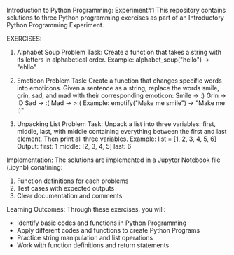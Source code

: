 Introduction to Python Programming: Experiment#1
This repository contains solutions to three Python programming exercises as part of an Introductory Python Programming Experiment.

EXERCISES:
1) Alphabet Soup Problem
Task: Create a function that takes a string with its letters in alphabetical order.
Example: alphabet_soup("hello") -> "ehllo"

3) Emoticon Problem
Task: Create a function that changes specific words into emoticons. Given a sentence as a string, replace the words smile, grin, sad, and mad with their corresponding emoticon:
Smile -> :)
Grin -> :D
Sad -> :(
Mad -> >:(
Example: emotify("Make me smile") -> "Make me :)"

4) Unpacking List Problem
Task: Unpack a list into three variables: first, middle, last, with middle containing everything between the first and last element. Then print all three variables.
Example: list = [1, 2, 3, 4, 5, 6]
Output:
first: 1
middle: [2, 3, 4, 5]
last: 6

Implementation:
The solutions are implemented in a Jupyter Notebook file (.ipynb) conatining:
1) Function definitions for each problems
2) Test cases with expected outputs
3) Clear documentation and comments

Learning Outcomes:
Through these exercises, you will:
- Identify basic codes and functions in Python Programming
- Apply different codes and functions to create Python Programs
- Practice string manipulation and list operations
- Work with function definitions and return statements
